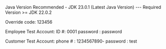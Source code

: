 Java Version Recommended - JDK 23.0.1 (Latest Java Version) --- Required Version >= JDK 22.0.2

Override code: 123456

Employee Test Account: 
ID #: 0001
password : password

Customer Test Account: 
phone # : 1234567890-
password : test


